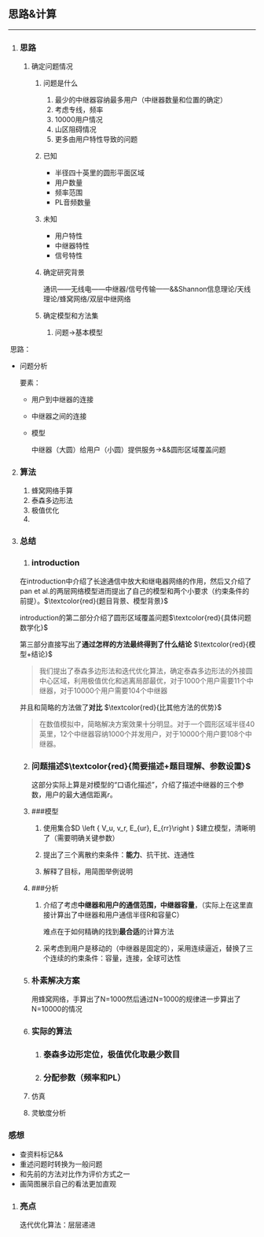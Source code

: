 ## 思路&计算

---

1. ### 思路

   1. 确定问题情况

      1. 问题是什么
         1. 最少的中继器容纳最多用户（中继器数量和位置的确定）
         2. 考虑专线，频率
         3. 10000用户情况
         4. 山区阻碍情况
         5. 更多由用户特性导致的问题
      2. 已知
         - 半径四十英里的圆形平面区域
         - 用户数量
         - 频率范围
         - PL音频数量
      3. 未知
         - 用户特性
         - 中继器特性
         - 信号特性

      4. 确定研究背景

         通讯——无线电——中继器/信号传输——&&Shannon信息理论/天线理论/蜂窝网络/双层中继网络

      5. 确定模型和方法集

         1. 问题→基本模型


​     思路：


- 问题分析

  要素：


    - 用户到中继器的连接

    -  中继器之间的连接

    - 模型

      	中继器（大圆）给用户（小圆）提供服务→&&圆形区域覆盖问题


2. ### 算法

   1. 蜂窝网络手算
   2. 泰森多边形法
   3. 极值优化
   4. ​

3. ### 总结

   1. ### introduction



   在introduction中介绍了长途通信中放大和继电器网络的作用，然后又介绍了 pan et al.的两层网络模型进而提出了自己的模型和两个小要求（约束条件的前提）。$\textcolor{red}{题目背景、模型背景}$ 

   introduction的第二部分介绍了圆形区域覆盖问题$\textcolor{red}{具体问题数学化}$ 

   第三部分直接写出了**通过怎样的方法最终得到了什么结论** $\textcolor{red}{模型+结论}$ 

   > 我们提出了泰森多边形法和迭代优化算法，确定泰森多边形法的外接圆中心区域，利用极值优化和逃离局部最优，对于1000个用户需要11个中继器，对于10000个用户需要104个中继器

   并且和简略的方法做了**对比** $\textcolor{red}{比其他方法的优势}$ 

   > 在数值模拟中，简略解决方案效果十分明显。对于一个圆形区域半径40英里，12个中继器容纳1000个并发用户，对于10000个用户要108个中继器。

   2. ### 问题描述$\textcolor{red}{简要描述+题目理解、参数设置}$ 

      这部分实际上算是对模型的“口语化描述”，介绍了描述中继器的三个参数，用户的最大通信距离$r$。

   3. ###模型

      1. 使用集合$D \left \{ V_u, v_r, E_{ur}, E_{rr}\right \} $建立模型，清晰明了（需要明确关键参数）

      2. 提出了三个离散约束条件：**能力**、抗干扰、连通性

      3. 解释了目标，用简图举例说明

   4. ###分析

      1. 介绍了考虑**中继器和用户的通信范围，中继器容量**，（实际上在这里直接计算出了中继器和用户通信半径R和容量C）

         难点在于如何精确的找到**最合适**的计算方法           

      2. 采考虑到用户是移动的（中继器是固定的），采用连续逼近，替换了三个连续的约束条件：容量，连接，全球可达性


   5. ### 朴素解决方案

      用蜂窝网络，手算出了N=1000然后通过N=1000的规律进一步算出了N=10000的情况

   6. ### 实际的算法

      1. ### 泰森多边形定位，极值优化取最少数目

      2. ### 分配参数（频率和PL）

   7. 仿真

   8. 灵敏度分析






### 感想

- 查资料标记&&
- 重述问题时转换为一般问题
- 和先前的方法对比作为评价方式之一
- 画简图展示自己的看法更加直观


1. ### 亮点

   迭代优化算法：层层递进

   ​